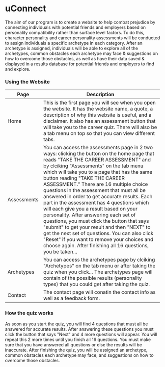 # **uConnect**
The aim of our program is to create a website to help combat prejudice by connecting individuals with potential friends and employers based on personality compatibility rather than surface level factors. To do this, character personality and career personality assessments will be conducted to assign individuals a specific archetype in each category. After an archetype is assigned, individuals will be able to explore all of the archetypes, common obstacles each archetype may face & suggestions on how to overcome those obstacles, as well as have their data saved & displayed in a results database for potential friends and employers to find and explore.

### Using the Website
| Page     | Description |
| ----------- | ----------- |
| Home      | This is the first page you will see when you open the website. It has the website name, a quote, a description of why this website is useful, and a disclaimer. It also has an assessment button that will take you to the career quiz. There will also be a tab menu on top so that you can view different tabs. |
| Assessments   | You can access the assessments page in 2 two ways: clicking the button on the home page that reads "TAKE THE CAREER ASSESSMENT" and by clciking "Assessments" on the tab menu which will take you to a page that has the same button reading "TAKE THE CAREER ASSESSMENT." There are 16 multiple choice questions in the assessment that must all be answered in order to get accurate results. Each part in the assessment has 4 questions which will each give you a result based on your personality. After answering each set of questions, you must click the button that says "submit" to get your result and then "NEXT" to get the next set of questions. You can also click "Reset" if you want to remove your choices and choose again. After finishing all 16 questions, you be taken... |
| Archetypes   | You can access the archetypes page by clciking "Archetypes" on the tab menu or after taking the quiz when you click... The archetypes page will contain of the possible results (personality types) that you could get after taking the quiz. |
| Contact   | The contact page will conatin the contact info as well as a feedback form.       |

### How the quiz works
As soon as you start the quiz, you will find 4 questions that must all be answered for accurate results. After answering these questions you must click the button that says "Next" and 4 more questions will appear. You will repeat this 2 more times until you finish all 16 questions. You must make sure that you have answered all questions or else the results will be inaccurate. After finishing the quiz, you will be assigned an archetype, common obstacles each archetype may face, and suggestions on how to overcome those obstacles.
